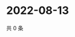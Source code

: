 # 2022-08-13

共 0 条

<!-- BEGIN WEIBO -->
<!-- 最后更新时间 Sat Aug 13 2022 01:22:46 GMT+0800 (China Standard Time) -->

<!-- END WEIBO -->
